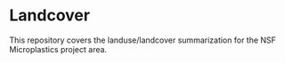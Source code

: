 # Landcover
This repository covers the landuse/landcover summarization for the NSF Microplastics project area.
